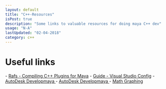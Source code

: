 ```yaml
---
layout: default
title: "C++-Resources"
isPost: true
description: "Some links to valuable resources for doing maya C++ dev"
usage: "N-A"
lastUpdated: "02-04-2018"
category: c++
---
```

<h1>Useful links</h1>
- <a class="post-link" href="https://www.youtube.com/watch?v=UfQGYI1pLPk&list=PLJJ38PGlUywXusfXZbK90NNn0Xi2VfK5h"> Rafs - Compiling C++ Plugins for Maya</a>
- <a class="post-link" href="http://www.hajimenakamura.com/hajime/cg/mll/startMll.shtml"> Guide - Visual Studio Config</a>
- <a class="post-link" href="http://www.autodesk.com/developmaya"> AutoDesk Developmaya </a>
- <a class="post-link" href="http://www.autodesk.com/developmaya"> AutoDesk Developmaya </a>
- <a class="post-link" href="https://www.desmos.com/calculator"> Math Graphing </a>


